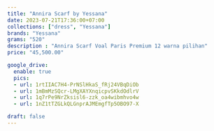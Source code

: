 ```yaml
---
title: "Annira Scarf by Yessana"
date: 2023-07-21T17:36:00+07:00
collections: ["dress", "Yessana"]
brands: "Yessana"
grams: "520"
description : "Annira Scarf Voal Paris Premium 12 warna pilihan"
price: "45,500.00"

google_drive:
  enable: true
  pics:
  - url: 1rtIIAC7H4-PrNSlHkaS_fRj24VBqDiOb
  - url: 1mBmMzSQcr-LMgXAYXnqicpvSKkdOdlrV
  - url: 1q7rPe9NrZksisl6-zzk_oa4wibmhvo4w
  - url: 1nZ1tTZGLkQLGnprAJMEmgfTp5OBO97-X

draft: false
---
```


